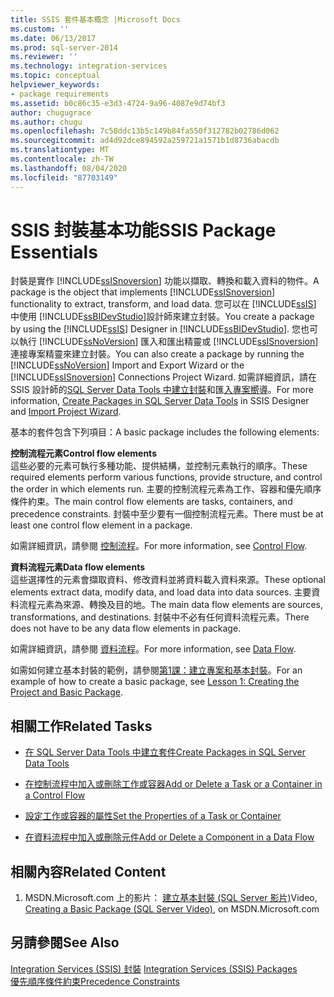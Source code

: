 ```yaml
---
title: SSIS 套件基本概念 |Microsoft Docs
ms.custom: ''
ms.date: 06/13/2017
ms.prod: sql-server-2014
ms.reviewer: ''
ms.technology: integration-services
ms.topic: conceptual
helpviewer_keywords:
- package requirements
ms.assetid: b0c86c35-e3d3-4724-9a96-4087e9d74bf3
author: chugugrace
ms.author: chugu
ms.openlocfilehash: 7c58ddc13b5c149b84fa550f312782b02786d062
ms.sourcegitcommit: ad4d92dce894592a259721a1571b1d8736abacdb
ms.translationtype: MT
ms.contentlocale: zh-TW
ms.lasthandoff: 08/04/2020
ms.locfileid: "87703149"
---
```

# <a name="ssis-package-essentials"></a><span data-ttu-id="caec1-102">SSIS 封裝基本功能</span><span class="sxs-lookup"><span data-stu-id="caec1-102">SSIS Package Essentials</span></span>
  <span data-ttu-id="caec1-103">封裝是實作 [!INCLUDE[ssISnoversion](../includes/ssisnoversion-md.md)] 功能以擷取、轉換和載入資料的物件。</span><span class="sxs-lookup"><span data-stu-id="caec1-103">A package is the object that implements [!INCLUDE[ssISnoversion](../includes/ssisnoversion-md.md)] functionality to extract, transform, and load data.</span></span> <span data-ttu-id="caec1-104">您可以在 [!INCLUDE[ssIS](../includes/ssis-md.md)] 中使用 [!INCLUDE[ssBIDevStudio](../includes/ssbidevstudio-md.md)]設計師來建立封裝。</span><span class="sxs-lookup"><span data-stu-id="caec1-104">You create a package by using the [!INCLUDE[ssIS](../includes/ssis-md.md)] Designer in [!INCLUDE[ssBIDevStudio](../includes/ssbidevstudio-md.md)].</span></span> <span data-ttu-id="caec1-105">您也可以執行 [!INCLUDE[ssNoVersion](../includes/ssnoversion-md.md)] 匯入和匯出精靈或 [!INCLUDE[ssISnoversion](../includes/ssisnoversion-md.md)] 連接專案精靈來建立封裝。</span><span class="sxs-lookup"><span data-stu-id="caec1-105">You can also create a package by running the [!INCLUDE[ssNoVersion](../includes/ssnoversion-md.md)] Import and Export Wizard or the [!INCLUDE[ssISnoversion](../includes/ssisnoversion-md.md)] Connections Project Wizard.</span></span> <span data-ttu-id="caec1-106">如需詳細資訊，請在 SSIS 設計師的[SQL Server Data Tools 中建立封裝](create-packages-in-sql-server-data-tools.md)和匯[入專案嚮導](../../2014/integration-services/import-project-wizard.md)。</span><span class="sxs-lookup"><span data-stu-id="caec1-106">For more information, [Create Packages in SQL Server Data Tools](create-packages-in-sql-server-data-tools.md) in SSIS Designer and [Import Project Wizard](../../2014/integration-services/import-project-wizard.md).</span></span>  
  
 <span data-ttu-id="caec1-107">基本的套件包含下列項目：</span><span class="sxs-lookup"><span data-stu-id="caec1-107">A basic package includes the following elements:</span></span>  
  
 <span data-ttu-id="caec1-108">**控制流程元素**</span><span class="sxs-lookup"><span data-stu-id="caec1-108">**Control flow elements**</span></span>  
 <span data-ttu-id="caec1-109">這些必要的元素可執行多種功能、提供結構，並控制元素執行的順序。</span><span class="sxs-lookup"><span data-stu-id="caec1-109">These required elements perform various functions, provide structure, and control the order in which elements run.</span></span> <span data-ttu-id="caec1-110">主要的控制流程元素為工作、容器和優先順序條件約束。</span><span class="sxs-lookup"><span data-stu-id="caec1-110">The main control flow elements are tasks, containers, and precedence constraints.</span></span> <span data-ttu-id="caec1-111">封裝中至少要有一個控制流程元素。</span><span class="sxs-lookup"><span data-stu-id="caec1-111">There must be at least one control flow element in a package.</span></span>  
  
 <span data-ttu-id="caec1-112">如需詳細資訊，請參閱 [控制流程](control-flow/control-flow.md)。</span><span class="sxs-lookup"><span data-stu-id="caec1-112">For more information, see [Control Flow](control-flow/control-flow.md).</span></span>  
  
 <span data-ttu-id="caec1-113">**資料流程元素**</span><span class="sxs-lookup"><span data-stu-id="caec1-113">**Data flow elements**</span></span>  
 <span data-ttu-id="caec1-114">這些選擇性的元素會擷取資料、修改資料並將資料載入資料來源。</span><span class="sxs-lookup"><span data-stu-id="caec1-114">These optional elements extract data, modify data, and load data into data sources.</span></span> <span data-ttu-id="caec1-115">主要資料流程元素為來源、轉換及目的地。</span><span class="sxs-lookup"><span data-stu-id="caec1-115">The main data flow elements are sources, transformations, and destinations.</span></span> <span data-ttu-id="caec1-116">封裝中不必有任何資料流程元素。</span><span class="sxs-lookup"><span data-stu-id="caec1-116">There does not have to be any data flow elements in package.</span></span>  
  
 <span data-ttu-id="caec1-117">如需詳細資訊，請參閱 [資料流程](data-flow/data-flow.md)。</span><span class="sxs-lookup"><span data-stu-id="caec1-117">For more information, see [Data Flow](data-flow/data-flow.md).</span></span>  
  
 <span data-ttu-id="caec1-118">如需如何建立基本封裝的範例，請參閱[第1課：建立專案和基本封裝](lesson-1-create-a-project-and-basic-package-with-ssis.md)。</span><span class="sxs-lookup"><span data-stu-id="caec1-118">For an example of how to create a basic package, see [Lesson 1: Creating the Project and Basic Package](lesson-1-create-a-project-and-basic-package-with-ssis.md).</span></span>  
  
## <a name="related-tasks"></a><span data-ttu-id="caec1-119">相關工作</span><span class="sxs-lookup"><span data-stu-id="caec1-119">Related Tasks</span></span>  
  
-   [<span data-ttu-id="caec1-120">在 SQL Server Data Tools 中建立套件</span><span class="sxs-lookup"><span data-stu-id="caec1-120">Create Packages in SQL Server Data Tools</span></span>](create-packages-in-sql-server-data-tools.md)  
  
-   [<span data-ttu-id="caec1-121">在控制流程中加入或刪除工作或容器</span><span class="sxs-lookup"><span data-stu-id="caec1-121">Add or Delete a Task or a Container in a Control Flow</span></span>](control-flow/add-or-delete-a-task-or-a-container-in-a-control-flow.md)  
  
-   [<span data-ttu-id="caec1-122">設定工作或容器的屬性</span><span class="sxs-lookup"><span data-stu-id="caec1-122">Set the Properties of a Task or Container</span></span>](../../2014/integration-services/set-the-properties-of-a-task-or-container.md)  
  
-   [<span data-ttu-id="caec1-123">在資料流程中加入或刪除元件</span><span class="sxs-lookup"><span data-stu-id="caec1-123">Add or Delete a Component in a Data Flow</span></span>](data-flow/add-or-delete-a-component-in-a-data-flow.md)  
  
## <a name="related-content"></a><span data-ttu-id="caec1-124">相關內容</span><span class="sxs-lookup"><span data-stu-id="caec1-124">Related Content</span></span>  
  
1.  <span data-ttu-id="caec1-125">MSDN.Microsoft.com 上的影片： [建立基本封裝 (SQL Server 影片)](https://go.microsoft.com/fwlink/?LinkId=131023)</span><span class="sxs-lookup"><span data-stu-id="caec1-125">Video, [Creating a Basic Package (SQL Server Video)](https://go.microsoft.com/fwlink/?LinkId=131023), on MSDN.Microsoft.com</span></span>  
  
## <a name="see-also"></a><span data-ttu-id="caec1-126">另請參閱</span><span class="sxs-lookup"><span data-stu-id="caec1-126">See Also</span></span>  
 <span data-ttu-id="caec1-127">[Integration Services &#40;SSIS&#41; 封裝](../../2014/integration-services/integration-services-ssis-packages.md) </span><span class="sxs-lookup"><span data-stu-id="caec1-127">[Integration Services &#40;SSIS&#41; Packages](../../2014/integration-services/integration-services-ssis-packages.md) </span></span>  
 [<span data-ttu-id="caec1-128">優先順序條件約束</span><span class="sxs-lookup"><span data-stu-id="caec1-128">Precedence Constraints</span></span>](control-flow/precedence-constraints.md)  
  
  
